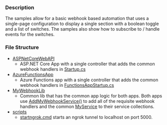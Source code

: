 ### Description

The samples allow for a basic webhook based automation that uses a single-page configuration to display a single section with a boolean toggle and a list of switches.  The samples also show how to subscribe to / handle events for the switches.

### File Structure

- [ASPNetCoreWebAPI](https://github.com/ianisms/SmartThings.NETCoreWebHookSDK/tree/master/samples/ASPNetCoreWebAPI)
  - ASP.NET Core App with a single controller that adds the common webhook handlers in [Startup.cs](https://github.com/ianisms/SmartThings.NETCoreWebHookSDK/blob/master/samples/ASPNetCoreWebAPI/Startup.cs)
- [AzureFunctionsApp](https://github.com/ianisms/SmartThings.NETCoreWebHookSDK/tree/master/samples/AzureFunctionsApp)
  - Azure Functions app  with a single controller that adds the common webhook handlers in [FunctionsAppStartup.cs](https://github.com/ianisms/SmartThings.NETCoreWebHookSDK/blob/master/samples/AzureFunctionsApp/FunctionsAppStartup.cs)
- [MyWebhookLib](https://github.com/ianisms/SmartThings.NETCoreWebHookSDK/tree/master/samples/MyWebhookLib)
  - Common lib that has the common app logic for both apps.  Both apps use [AddMyWebhookService()](https://github.com/ianisms/SmartThings.NETCoreWebHookSDK/blob/master/samples/MyWebhookLib/Extensions/ServiceCollectionExtensions.cs) to add all of the requisite webhook handlers and the common [MyService](https://github.com/ianisms/SmartThings.NETCoreWebHookSDK/blob/master/samples/MyWebhookLib/Services/MyService.cs) to their service collections.
- [scripts](https://github.com/ianisms/SmartThings.NETCoreWebHookSDK/tree/master/samples/scripts)
  - [startngrok.cmd](https://github.com/ianisms/SmartThings.NETCoreWebHookSDK/blob/master/samples/scripts/startngrok.cmd) starts an ngrok tunnel to localhost on port 5000.
